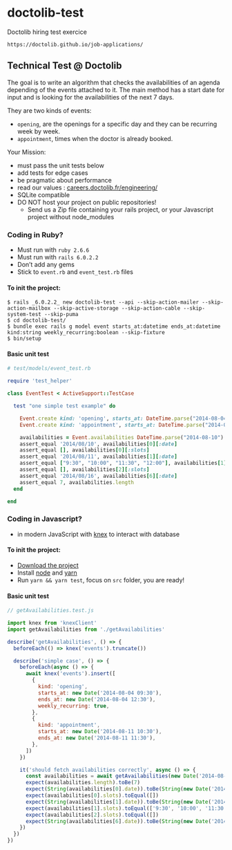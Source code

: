 # doctolib-test
Doctolib hiring test exercice

`https://doctolib.github.io/job-applications/`

## Technical Test @ Doctolib
The goal is to write an algorithm that checks the availabilities of an agenda depending of the events attached to it. The main method has a start date for input and is looking for the availabilities of the next 7 days.

They are two kinds of events:
- `opening`, are the openings for a specific day and they can be recurring week by week.
- `appointment`, times when the doctor is already booked.

Your Mission:
- must pass the unit tests below
- add tests for edge cases
- be pragmatic about performance
- read our values : [careers.doctolib.fr/engineering/](https://about.doctolib.fr/careers/engineering.html)
- SQLite compatible
- DO NOT host your project on public repositories!
  - Send us a Zip file containing your rails project, or your Javascript project without node_modules

### Coding in Ruby?
- Must run with `ruby 2.6.6`
- Must run with `rails 6.0.2.2`
- Don’t add any gems
- Stick to `event.rb` and `event_test.rb` files

#### To init the project:
```shell
$ rails _6.0.2.2_ new doctolib-test --api --skip-action-mailer --skip-action-mailbox --skip-active-storage --skip-action-cable --skip-system-test --skip-puma
$ cd doctolib-test/
$ bundle exec rails g model event starts_at:datetime ends_at:datetime kind:string weekly_recurring:boolean --skip-fixture
$ bin/setup
```

#### Basic unit test
```ruby
# test/models/event_test.rb

require 'test_helper'

class EventTest < ActiveSupport::TestCase

  test "one simple test example" do

    Event.create kind: 'opening', starts_at: DateTime.parse("2014-08-04 09:30"), ends_at: DateTime.parse("2014-08-04 12:30"), weekly_recurring: true
    Event.create kind: 'appointment', starts_at: DateTime.parse("2014-08-11 10:30"), ends_at: DateTime.parse("2014-08-11 11:30")

    availabilities = Event.availabilities DateTime.parse("2014-08-10")
    assert_equal '2014/08/10', availabilities[0][:date]
    assert_equal [], availabilities[0][:slots]
    assert_equal '2014/08/11', availabilities[1][:date]
    assert_equal ["9:30", "10:00", "11:30", "12:00"], availabilities[1][:slots]
    assert_equal [], availabilities[2][:slots]
    assert_equal '2014/08/16', availabilities[6][:date]
    assert_equal 7, availabilities.length
  end

end
```

### Coding in Javascript?
- in modern JavaScript with [knex](https://www.npmjs.com/package/knex-orm) to interact with database

#### To init the project:
- [Download the project](https://doctolib.github.io/job-applications/doctolib-test.zip)
- Install [node](https://nodejs.org/en/) and [yarn](https://yarnpkg.com/en/)
- Run `yarn && yarn test`, focus on `src` folder, you are ready!

#### Basic unit test
```js
// getAvailabilities.test.js

import knex from 'knexClient'
import getAvailabilities from './getAvailabilities'

describe('getAvailabilities', () => {
  beforeEach(() => knex('events').truncate())

  describe('simple case', () => {
    beforeEach(async () => {
      await knex('events').insert([
        {
          kind: 'opening',
          starts_at: new Date('2014-08-04 09:30'),
          ends_at: new Date('2014-08-04 12:30'),
          weekly_recurring: true,
        },
        {
          kind: 'appointment',
          starts_at: new Date('2014-08-11 10:30'),
          ends_at: new Date('2014-08-11 11:30'),
        },
      ])
    })

    it('should fetch availabilities correctly', async () => {
      const availabilities = await getAvailabilities(new Date('2014-08-10'))
      expect(availabilities.length).toBe(7)
      expect(String(availabilities[0].date)).toBe(String(new Date('2014-08-10')))
      expect(availabilities[0].slots).toEqual([])
      expect(String(availabilities[1].date)).toBe(String(new Date('2014-08-11')))
      expect(availabilities[1].slots).toEqual(['9:30', '10:00', '11:30', '12:00'])
      expect(availabilities[2].slots).toEqual([])
      expect(String(availabilities[6].date)).toBe(String(new Date('2014-08-16')))
    })
  })
})
```
